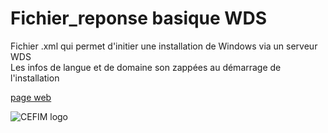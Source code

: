 # Fichier_reponse basique WDS
Fichier .xml qui permet d'initier une installation de Windows via un serveur WDS   
Les infos de langue et de domaine son zappées au démarrage de l'installation

[page web](http://bgirault.github.io/Fichier_reponse/)

![CEFIM logo](http://campus2.cefim-formation.net/main/css/cefim/images/header-logo.png "google logo")
